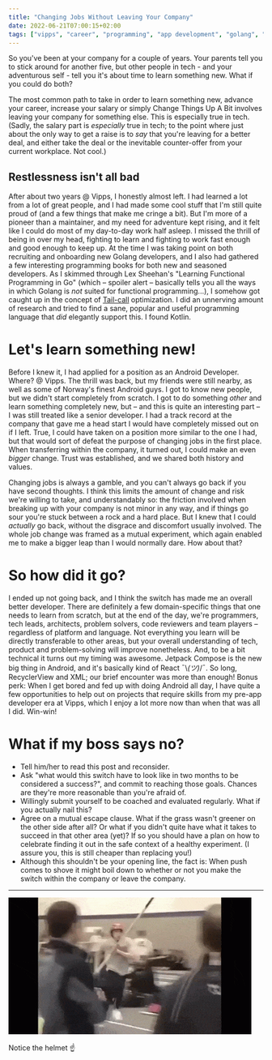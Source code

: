 ```yaml
---
title: "Changing Jobs Without Leaving Your Company"
date: 2022-06-21T07:00:15+02:00
tags: ["vipps", "career", "programming", "app development", "golang", "react", "kotlin", "android"]
---
```


So you've been at your company for a couple of years. Your parents tell you to stick around for another five, but other
people in tech - and your adventurous self - tell you it's about time to learn something new. What if you could do both?

The most common path to take in order to learn something new, advance your career, increase your salary or simply Change
Things Up A Bit involves leaving your company for something else. This is especially true in tech. (Sadly, the salary
part is _especially_ true in tech; to the point where just about the only way to get a raise is to _say_ that you're
leaving for a better deal, and either take the deal or the inevitable counter-offer from your current workplace. Not
cool.)

## Restlessness isn't all bad

After about two years @ Vipps, I honestly almost left. I had learned a lot from a lot of great people, and I had made
some cool stuff that I'm still quite proud of (and a few things that make me cringe a bit).
But I'm more of a pioneer than a maintainer, and my need for adventure kept rising, and it felt like I could do most of
my day-to-day work half asleep. I missed the thrill of being in over my head, fighting to learn and fighting to work
fast enough and good enough to keep up. At the time I was taking point on both recruiting and onboarding new Golang
developers, and I also had gathered a few interesting programming books for both new and seasoned developers. As I
skimmed through Lex Sheehan's "Learning Functional Programming in Go" (which – spoiler alert – basically tells you all
the ways in which Golang is _not_ suited for functional programming...), I somehow got caught up in the concept
of [Tail-call](https://en.wikipedia.org/wiki/Tail_call) optimization. I did an unnerving amount of research and tried
to find a sane, popular and useful programming language that _did_ elegantly support this. I found Kotlin.

# Let's learn something new!

Before I knew it, I had applied for a position as an Android Developer. Where? @ Vipps. The thrill was back, but my
friends were still nearby, as well as some of Norway's finest Android guys. I got to know new people, but we didn't
start completely from scratch. I got to do something _other_ and learn something completely new, but – and this is quite
an interesting part – I was still treated like a senior developer. I had a track record at the company that gave me a
head start I would have completely missed out on if I left. True, I could have taken on a position more
similar to the one I had, but that would sort of defeat the purpose of changing jobs in the first place. When
transferring within the company, it turned out, I could make an even _bigger_ change. Trust was established, and we
shared both history and values.

Changing jobs is always a gamble, and you can't always go back if you have second thoughts. I think this limits the
amount of change and risk we're willing to take, and understandably so: the friction involved when breaking up
with your company is not minor in any way, and if things go sour you're stuck between a rock and a hard place. But I
knew that I could _actually_ go back, without the disgrace and discomfort usually involved. The whole job change was
framed as a mutual experiment, which again enabled me to make a bigger leap than I would normally dare. How about that?

# So how did it go?

I ended up not going back, and I think the switch has made me an overall better developer. There are definitely a few
domain-specific things that one needs to learn from scratch, but at the end of the day, we're programmers, tech leads,
architects, problem solvers, code reviewers and team players – regardless of platform and language. Not everything you
learn will be directly transferable to other areas, but your overall understanding of tech, product and problem-solving
will improve nonetheless. And, to be a bit technical it turns out my timing was awesome. Jetpack Compose is the new big
thing in Android, and it's basically kind of React ¯\\_(ツ)_/¯. So long, RecyclerView and XML; our brief encounter was
more than enough! Bonus perk: When I get bored and fed up with doing Android all day, I have quite a few opportunities
to help out on projects that require skills from my pre-app developer era at Vipps, which I enjoy a lot more now than
when that was all I did. Win-win!

# What if my boss says no?

- Tell him/her to read this post and reconsider.
- Ask "what would this switch have to look like in two months to be
  considered a success?", and commit to reaching those goals. Chances are they're more reasonable than you're afraid of.
- Willingly submit yourself to be coached and evaluated regularly. What if you actually nail this?
- Agree on a mutual escape clause. What if the grass wasn't greener on the other side after all? Or what if you didn't
  quite have what it takes to succeed in that other area (yet)? If so you should have a
  plan on how to celebrate finding it out in the safe context of a healthy experiment. (I assure you, this is still
  cheaper than replacing you!)
- Although this shouldn't be your opening line, the fact is: When push comes to shove it might boil down to whether or
  not you make the switch within the company or leave the company.

---
![Nope.](nope.gif)

️Notice the helmet ☝️